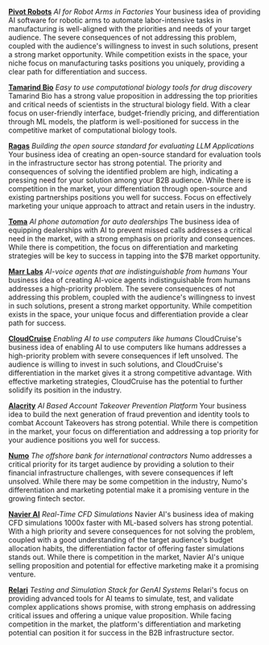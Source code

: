 **[Pivot Robots](https://pivotrobots.com)**
*AI for Robot Arms in Factories*
Your business idea of providing AI software for robotic arms to automate labor-intensive tasks in manufacturing is well-aligned with the priorities and needs of your target audience. The severe consequences of not addressing this problem, coupled with the audience's willingness to invest in such solutions, present a strong market opportunity. While competition exists in the space, your niche focus on manufacturing tasks positions you uniquely, providing a clear path for differentiation and success.

**[Tamarind Bio](https://www.tamarind.bio)**
*Easy to use computational biology tools for drug discovery*
Tamarind Bio has a strong value proposition in addressing the top priorities and critical needs of scientists in the structural biology field. With a clear focus on user-friendly interface, budget-friendly pricing, and differentiation through ML models, the platform is well-positioned for success in the competitive market of computational biology tools.

**[Ragas](https://www.ragas.io)**
*Building the open source standard for evaluating LLM Applications*
Your business idea of creating an open-source standard for evaluation tools in the infrastructure sector has strong potential. The priority and consequences of solving the identified problem are high, indicating a pressing need for your solution among your B2B audience. While there is competition in the market, your differentiation through open-source and existing partnerships positions you well for success. Focus on effectively marketing your unique approach to attract and retain users in the industry.

**[Toma](https://www.toma.so/)**
*AI phone automation for auto dealerships*
The business idea of equipping dealerships with AI to prevent missed calls addresses a critical need in the market, with a strong emphasis on priority and consequences. While there is competition, the focus on differentiation and marketing strategies will be key to success in tapping into the $7B market opportunity.

**[Marr Labs](https://www.marrlabs.com/)**
*AI-voice agents that are indistinguishable from humans*
Your business idea of creating AI-voice agents indistinguishable from humans addresses a high-priority problem. The severe consequences of not addressing this problem, coupled with the audience's willingness to invest in such solutions, present a strong market opportunity. While competition exists in the space, your unique focus and differentiation provide a clear path for success.

**[CloudCruise](https://cloudcruise.com)**
*Enabling AI to use computers like humans*
CloudCruise's business idea of enabling AI to use computers like humans addresses a high-priority problem with severe consequences if left unsolved. The audience is willing to invest in such solutions, and CloudCruise's differentiation in the market gives it a strong competitive advantage. With effective marketing strategies, CloudCruise has the potential to further solidify its position in the industry.

**[Alacrity](http://www.joinalacrity.com)**
*AI Based Account Takeover Prevention Platform*
Your business idea to build the next generation of fraud prevention and identity tools to combat Account Takeovers has strong potential. While there is competition in the market, your focus on differentiation and addressing a top priority for your audience positions you well for success.

**[Numo](https://numohq.com)**
*The offshore bank for international contractors*
Numo addresses a critical priority for its target audience by providing a solution to their financial infrastructure challenges, with severe consequences if left unsolved. While there may be some competition in the industry, Numo's differentiation and marketing potential make it a promising venture in the growing fintech sector.

**[Navier AI](http://navier.ai)**
*Real-Time CFD Simulations*
Navier AI's business idea of making CFD simulations 1000x faster with ML-based solvers has strong potential. With a high priority and severe consequences for not solving the problem, coupled with a good understanding of the target audience's budget allocation habits, the differentiation factor of offering faster simulations stands out. While there is competition in the market, Navier AI's unique selling proposition and potential for effective marketing make it a promising venture.

**[Relari](https://www.relari.ai/)**
*Testing and Simulation Stack for GenAI Systems*
Relari's focus on providing advanced tools for AI teams to simulate, test, and validate complex applications shows promise, with strong emphasis on addressing critical issues and offering a unique value proposition. While facing competition in the market, the platform's differentiation and marketing potential can position it for success in the B2B infrastructure sector.
